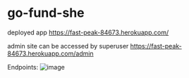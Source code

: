 # go-fund-she

deployed app https://fast-peak-84673.herokuapp.com/

admin site can be accessed by superuser https://fast-peak-84673.herokuapp.com/admin

Endpoints:
![image](https://user-images.githubusercontent.com/17566798/134753792-ee134ffb-4b5a-4452-aef6-18d75acfdcba.png)
